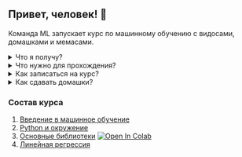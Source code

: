## Привет, человек! 🤖

Команда ML запускает курс по машинному обучению с видосами, домашками и мемаcами.

<details>
<summary>Что я получу?</summary>
<p>
  
* Курс проведёт от основ до решения реальной задачи и заложит базу для изучения более сложных тем.
* Из семинара "введение в машинное обучение" ты получшь обзор текущего состояния области машинного обучения, классификацию подходов и алгоритмов от классических до state-of-th-art.
* В ходе курса получишь минимальные навыки программирования на Python и представление о необходимом математическом аппарате.
* Опыт работы с базовыми библитеками, такими как numpy и matplotlib.
* Решишь задачу предсказания цен домов на реальных данных 🔥
* Получишь проверенный предодавателями дистрибутив в своём github <img width="20" src="https://image.flaticon.com/icons/svg/25/25231.svg">

</p>
</details>

<details>
<summary>Что нужно для прохождения?</summary>
<p> 
  
* Курс рассчитан на обычного разработчика, которому интересно погрузиться в Data Science и машинное обучение.
* Курс состоит из четырёх семинаров продолжительностью примерно в полтора-два часа каждый.
* Для успешного прохождения курса нужно выполнить домашние задания, где вам нужно будет самостоятельно реализовать часть алгоритмов. 
* Домашние задания можно выполнять где угодно, не обязательно устанавливать окружение, достаточно просто дописать код в заранее подготовленных ноутбуках в Google Colab, запустить которые можно просто тыкнув на кнопку [![Open In Colab](https://colab.research.google.com/assets/colab-badge.svg)](https://colab.research.google.com/github/mts-machines-learn/ml-course-dec2019/blob/dev/3.%20%D0%9E%D1%81%D0%BD%D0%BE%D0%B2%D0%BD%D1%8B%D0%B5%20%D0%B1%D0%B8%D0%B1%D0%BB%D0%B8%D0%BE%D1%82%D0%B5%D0%BA%D0%B8/Lesson_3.ipynb)

</p>
</details>

<details>
<summary>Как записаться на курс?</summary>
<p>
  
* coming soon

</p>
</details>

<details>
<summary>Как сдавать домашки?</summary>
<p> 

Для выполнения и сдачи домашек достаточно `google colab`, который позволяет выполнять код онлайн в облаке, и github, который предоставляет мощный инструмент для ревью кода специалистами. Чтобы успешно пройти курс и получить крутой репозиторий нужно выполнить следующие шаги:

1. Форкнуть этот репозиторий себе кнопкой <img height="40" src="https://upload.wikimedia.org/wikipedia/commons/3/38/GitHub_Fork_Button.png"> на самом верху страницы. 
2. Открыть ноутбук занятия в составе курса на этой странице или предпросмотра самого ноутбука в этом репозитории, например [Основные библиотеки](./3.%20%D0%9E%D1%81%D0%BD%D0%BE%D0%B2%D0%BD%D1%8B%D0%B5%20%D0%B1%D0%B8%D0%B1%D0%BB%D0%B8%D0%BE%D1%82%D0%B5%D0%BA%D0%B8/Lesson_3.ipynb)
3. Есть несколько способов открыть ноутбук для работы:
    * Самый простой способ выполнить и сохранить доработанный ноутбук себе в репозиторий - использовать [расширение для chrome](https://chrome.google.com/webstore/detail/open-in-colab/iogfkhleblhcpcekbiedikdehleodpjo), которое откроет в `colab` ноутбук именно из вашего репозитория и его можно будет сохранить в прямо ваш репозиторий одной кнопкой. 
    * Если вы откроете ноутбук кнопкой ![Open In Colab](https://colab.research.google.com/assets/colab-badge.svg), то изменённый ноутбук можно будет залить в ваш репозиторий только сохранив из `colab` как файл.
    * Если вы хотите выполнить код на своей машине, клонируйте репозиторий и устанавливайте окружение, как рассказывается на семинаре "Python и окружение".
4. Выполняете ноутбук, пишите код в ячейках.
5. Закомитьте ноутбук в ваш репозиторий. 
    * Если ноутбук открыт расширением, то сохраняете `File->Save a copy in Github...`,  будет предложен сразу ваш репозиторий и нужно только нажать `ok`. 
    * Если вы открывали ноутбук кнопкой ![Open In Colab](https://colab.research.google.com/assets/colab-badge.svg), то нужно сохранить файл `File->Download .ipynb`. Сохранённый файл закомитить в репозиторий через интерфейс github `Upload file` или через командную строку в ветку `dev`.
    * Если вы запускали ноутбук локально _like a profi_, файл нужно закоммитить в репозиторий через интерфейс github `Upload file` или через командную строку в ветку `dev`.
6. Ваш код с machine learning на github! Чтобы его отревьювил преподаватель, нужно пригласить его для коллаборации в ваш репозиторий. Наверху страницы вашего репозитория есть кнопка `Settings`, далее `Collaborator` и вбиваете `username` преподавателя, полученный при регистрации на курс.
7. Для ревью домашней работы нужно сделать `pull request` из ветки `dev` в ветку `master` вашего репозитория,  сделать это можно прямо на странице репозитория кнопкой  `New pull request` или из командной строки. 
8. На странице созданного `Pull request` спава есть поле `Revievers`, - когда преподаватель примет приглашение на коллаборацию его ник появиться в списке ревьюверов и можно будет пригласить его. При внесении исправлений или заливки новой домашней работы нужно нажать `re-request review` там же, где вы выбирали ревьювера.
9. 🎇🎆 Преподаватель принял ваше домашнее задание вы делаете `merge`  и на гитхабе у вас отличный репозиторий с  machine learning! 

</details>

### Состав курса

1. [Введение в машинное обучение](https://docs.google.com/presentation/d/1YWKiDTNDOX4lxNjyxqV1brSXZOzV-LqRiSsqxCZeRfE/edit?usp=sharing)
2. [Python и окружение](https://github.com/mts-machines-learn/ml-course-dec2019)
3. [Основные библиотеки](./3.%20%D0%9E%D1%81%D0%BD%D0%BE%D0%B2%D0%BD%D1%8B%D0%B5%20%D0%B1%D0%B8%D0%B1%D0%BB%D0%B8%D0%BE%D1%82%D0%B5%D0%BA%D0%B8/Lesson_3.ipynb) [![Open In Colab](https://colab.research.google.com/assets/colab-badge.svg)](https://colab.research.google.com/github/mts-machines-learn/ml-course-dec2019/blob/dev/3.%20%D0%9E%D1%81%D0%BD%D0%BE%D0%B2%D0%BD%D1%8B%D0%B5%20%D0%B1%D0%B8%D0%B1%D0%BB%D0%B8%D0%BE%D1%82%D0%B5%D0%BA%D0%B8/Lesson_3.ipynb)
4. [Линейная регрессия](https://github.com/mts-machines-learn/ml-course-dec2019)
